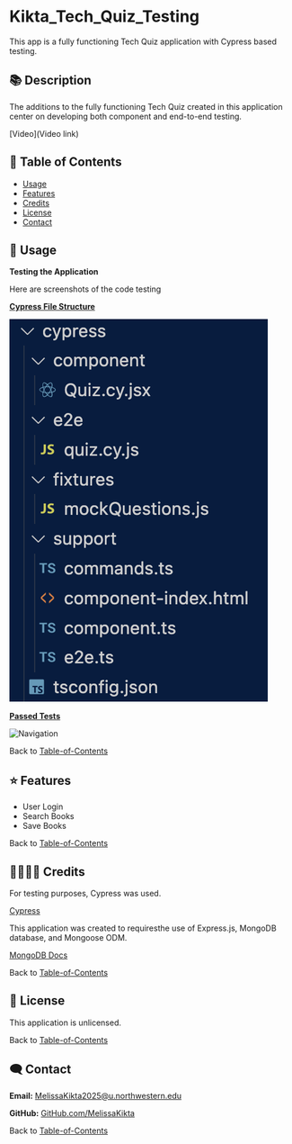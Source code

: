 # Kikta_Tech_Quiz_Testing
This app is a fully functioning Tech Quiz application with Cypress based testing.  


## 📚 Description
The additions to the fully functioning Tech Quiz created in this application center on developing both component and end-to-end testing. 

[Video](Video link) 

## 🚀 Table of Contents
  * [Usage](#📝-Usage)
  * [Features](#⭐-features)
  * [Credits](#🫱🏽‍🫲🏾-credits)
  * [License](#📃-license)
  * [Contact](#🗨️-contact)

## 📝 Usage
<strong>Testing the Application</strong>

Here are screenshots of the code testing 

<u><strong>Cypress File Structure</strong></u>

![Navigation](./assets/images/files.png)


<u><strong>Passed Tests</strong></u>

![Navigation](./assets/images/passed.png)


Back to [Table-of-Contents](#🚀-table-of-contents)


## ⭐ Features
  * User Login
  * Search Books
  * Save Books


Back to [Table-of-Contents](#🚀-table-of-contents)


## 🫱🏽‍🫲🏾 Credits

For testing purposes, Cypress was used. 

[Cypress](https://docs.cypress.io/app/get-started/why-cypress)

This application was created to requiresthe use of Express.js, MongoDB database, and Mongoose ODM. 

[MongoDB Docs](https://www.mongodb.com/docs/)

Back to [Table-of-Contents](#🚀-table-of-contents)


## 📃 License
This application is unlicensed. 

Back to [Table-of-Contents](#🚀-table-of-contents)


## 🗨️ Contact

  <strong>Email:</strong> [MelissaKikta2025@u.northwestern.edu](mailto:MelissaKikta@u.northwestern.edu)
  
  <strong>GitHub:</strong> [GitHub.com/MelissaKikta](https://github.com/melissakikta)

Back to [Table-of-Contents](#🚀-table-of-contents)
